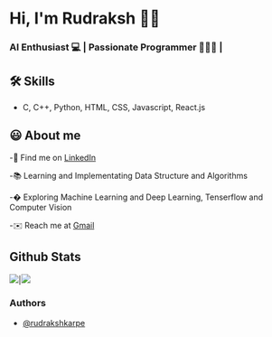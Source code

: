 
# Hi, I'm Rudraksh 👋🏻

  
### AI Enthusiast 💻 | Passionate Programmer 👨🏻‍💻 | 


## 🛠 Skills
- C, C++, Python, HTML, CSS, Javascript, React.js

  
## 😃 About me 
 -🍳 Find me on [LinkedIn](https://awesomeopensource.com/project/elangosundar/awesome-README-templates)
 
 -📚 Learning and Implementating Data Structure and Algorithms
 
 -� Exploring Machine Learning and Deep Learning, Tenserflow and Computer Vision
 
 -✉️ Reach me at [Gmail](rudraksh.karpe@gmail.com)

  


## Github Stats

<img src="https://github-readme-stats.vercel.app/api?username=rudrakshkarpe&&show_icons=true&count_private=true&theme=github_dark">|<img src="https://github-readme-streak-stats.herokuapp.com/?user=rudrakshkarpe&theme=blueberry_duo"/>


### Authors

- [@rudrakshkarpe](https://www.github.com/rudrakshkarpe)

  
